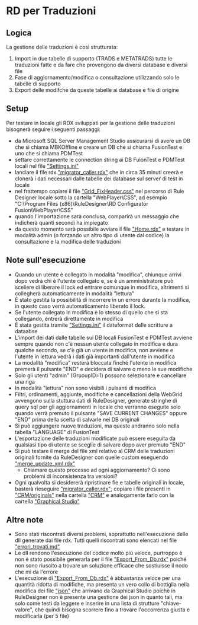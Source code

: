 # RD per Traduzioni

## Logica 
La gestione delle traduzioni è così strutturata:
1. Import in due tabelle di supporto (TRADS e METATRADS) tutte le traduzioni fatte e da fare che provengono da diversi database e diversi file
2. Fase di aggiornamento/modifica o consultazione utilizzando solo le tabelle di supporto
3. Export delle modifche da queste tabelle ai database e file di origine 

## Setup
Per testare in locale gli RDX sviluppati per la gestione delle traduzioni bisognerà seguire i seguenti passaggi:
- da Microsoft SQL Server Management Studio assicurarsi di avere un DB che si chiama MBKOffline e creare un DB che si chiama FusionTest e uno che si chiama PDMTest
- settare correttamente le connection string ai DB FuionTest e PDMTest locali nel file ["Settings.ini"](Settings.ini)
- lanciare il file rdx ["migrator_caller.rdx"](migrator_caller.rdx) che in circa 35 minuti creerà e clonerà i dati necessari dalle tabelle dei database sul server di test in locale
- nel frattempo copiare il file ["Grid_FixHeader.css"](Grid_FixHeader.css) nel percorso di Rule Designer locale sotto la cartella "WebPlayer\CSS", ad esempio "C:\Program Files (x86)\RuleDesigner\RD Configurator Fusion\WebPlayer\CSS"
- quando l'importazione sarà conclusa, comparirà un messaggio che indicherà quanti secondi ha impiegato
- da questo momento sarà possibile avviare il file ["Home.rdx"](Home.rdx) e testare in modalità admin (o forzando un altro tipo di utente dal codice) la consultazione e la modifica delle traduzioni

## Note sull'esecuzione
- Quando un utente è collegato in modalità "modifica", chiunque arrivi dopo vedrà chi è l'utente collegato e, se è un amministratore può sceliere di liberare il lock ed entrare comunque in modifica, altrimenti  si collegherà automaticamente in modalità "lettura"
- È stato gestita la possibilità di incorrere in un errore durante la modifica, in questo caso verrà automaticamento liberato il lock.
- Se l'utente collegato in modifica è lo stesso di quello che si sta collegando, entrerà direttamente in modifica
- È stata gestita tramite ["Settings.ini"](Settings.ini) il dateformat delle scritture a dataabse
- L'import dei dati dalle tabelle sui DB locali FusionTest e PDMTest  avviene sempre quando non c'è nessun utente collegato in modifica e dura qualche secondo, se c'è già un utente in modifica, non avviene e l'utente in lettura vedrà i dati già importanti dall'utente in modifica
- La modalità "modifica" resterà bloccata finché l'utente in modifica premerà il pulsante "END" e decidera di salvare o meno le sue modifiche
- Solo gli utenti "admin" (GruoupID=1) possono selezionare e cancellare una riga
- In modalità "lettura" non sono visibili i pulsanti di modifica
- Filtri, ordinamenti, aggiunte, modifiche e cancellazioni della WebGrid avvengono sulla stuttura dati di RuleDesigner, generate stringhe di query sql per gli aggiornamenti in locale che verranno eseguite solo quando verrà premuto il pulsante "SAVE CURRENT CHANGES" oppure "END" prima della scelta di salvarle nei DB originali
- Si può aggiungere nuove traduzioni, ma queste andranno solo nella tabella "LANGUAGE" di FusionTest
- L'esportazione delle traduzioni modificate può essere eseguita da qualsiasi tipo di utente se sceglie di salvare dopo aver premuto "END" 
- Si può testare il merge del file xml relativo al CRM delle traduzioni originali fornite da RuleDesigner con quelle custom eseguendo ["merge_update_xml.rdx"](merge_update_xml.rdx)
  - Chiamare questo processo ad ogni aggiornamento? Ci sono problemi di inconsistenza tra versioni?
- Ogni qualvolta si desidererà ripristinare fie e tabelle originali in locale, basterà rieseguire ["migrator_caller.rdx"](migrator_caller.rdx); copiare i file presenti in ["CRM/originals"](CRM/originals/) nella cartella ["CRM"](CRM/) e analogamente farlo con la cartella ["Graphical Studio"](Graphical%20Studio/)

## Altre note
- Sono stati riscontrati diversi problemi, soprattutto nell'esecuzione delle dll generate dai file rdx. Tutti quelli riscontrati sono elencati nel file ["errori_trovati.md"](errori_trovati.md)
- Le dll rendono l'esecuzione del codice molto più veloce, purtroppo è non è stato possibile generarla per il file ["Export_From_Db.rdx"](Export_From_Db.rdx) poiché non sono riuscito a trovare un soluzione efficace che sostiuisse il nodo che mi da l'errore
- L'esecuzione di ["Export_From_Db.rdx"](Export_From_Db.rdx) è abbastanza veloce per una quantità ridotta di modifiche, ma presenta un vero collo di bottiglia nella modifica dei file ["json"](Graphical%20Studio/) che arrivano da Graphical Studio poichè in RuleDesigner non è presente una gestione dei json in quanto tali, ma solo come testi da leggere e inserire in una lista di strutture "chiave-valore", che quindi bisogna scorrere fino a trovare l'occorrenza giusta e modificarla (per 5 file) 
